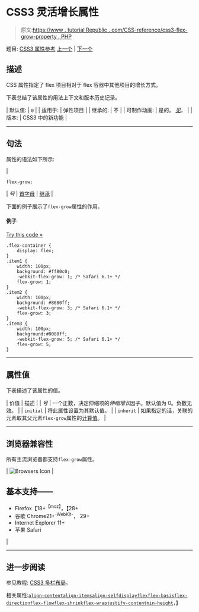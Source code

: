 # CSS3 灵活增长属性

> 原文:[https://www . tutorial Republic . com/CSS-reference/css3-flex-grow-property . PHP](https://www.tutorialrepublic.com/css-reference/css3-flex-grow-property.php)

题目: [CSS3 属性参考](css3-properties.php) [上一个](css3-flex-flow-property.php) | [下一个](css3-flex-shrink-property.php)

## 描述

CSS 属性指定了 flex 项目相对于 flex 容器中其他项目的增长方式。

下表总结了该属性的用法上下文和版本历史记录。

| 默认值: | `0` |
| 适用于: | 弹性项目 |
| 继承的: | 不 |
| 可制作动画: | 是的。 [*见*](css-animatable-properties.php)*。* |
| 版本: | CSS3 中的新功能 |

* * *

## 句法

属性的语法如下所示:

| 

```
flex-grow: 
```

 | *号* &#124; [首字母](../definitions.php#initial) &#124; [继承](../definitions.php#inherit) |

下面的例子展示了`flex-grow`属性的作用。

#### 例子

[Try this code »](../codelab.php?topic=css3&file=flex-grow-property "Try this code using online Editor")

```
.flex-container {
    display: flex;
} 
.item1 {
    width: 100px;
    background: #ff80c0;
    -webkit-flex-grow: 1; /* Safari 6.1+ */
    flex-grow: 1;
}
.item2 {
    width: 100px;
    background: #8080ff;
    -webkit-flex-grow: 3; /* Safari 6.1+ */
    flex-grow: 3;
}
.item3 {
    width: 100px;
    background:#0080ff;
    -webkit-flex-grow: 5; /* Safari 6.1+ */
    flex-grow: 5;
}
```

* * *

## 属性值

下表描述了该属性的值。

| 价值 | 描述 |
| *号* | 一个正数，决定伸缩项的*伸缩增长*因子。默认值为 0。负数无效。 |
| `initial` | 将此属性设置为其默认值。 |
| `inherit` | 如果指定的话，关联的元素取其父元素`flex-grow`属性的[计算值](../definitions.php#computed-value)。 |

* * *

## 浏览器兼容性

所有主流浏览器都支持`flex-grow`属性。

| ![Browsers Icon](../Images/e9331123c77668c1832e541c2fca1002.png) | 

## 基本支持——

*   Firefox【18+<sup class="badge">【moz】</sup>，【28+
*   谷歌 Chrome21+<sup class="badge">-WebKit-</sup>， 29+
*   Internet Explorer 11+
*   苹果 Safari

 |

* * *

## 进一步阅读

参见教程: [CSS3 多栏布局](../css-tutorial/css3-multi-column-layouts.php)。

相关属性:[`align-content`](css3-align-content-property.php)[`align-items`](css3-align-items-property.php)[`align-self`](css3-align-self-property.php)[`display`](css-display-property.php)[`flex`](css3-flex-property.php)[`flex-basis`](css3-flex-basis-property.php)[`flex-direction`](css3-flex-direction-property.php)[`flex-flow`](css3-flex-flow-property.php)[`flex-shrink`](css3-flex-shrink-property.php)[`flex-wrap`](css3-flex-wrap-property.php)[`justify-content`](css3-justify-content-property.php)[`min-height`](css-min-height-property.php)，】